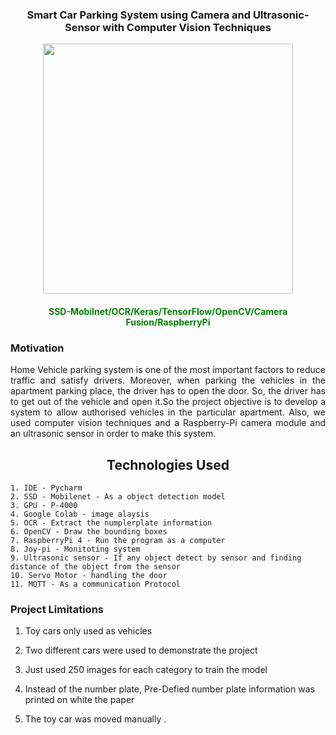 <h3 align="center"> Smart Car Parking System using Camera and Ultrasonic-Sensor with Computer Vision Techniques</h3>

 <p align="center">
  <img width="400" src="https://user-images.githubusercontent.com/74568334/140984817-1963857f-8715-4712-80c9-e68e39834ebc.JPG">
</p> 

<h4 align="center"> <span style="color:green">SSD-Mobilnet/OCR/Keras/TensorFlow/OpenCV/Camera Fusion/RaspberryPi</span></h4>

<h3 align="left">Motivation </h3>
 
<p style= 'text-align: justify;'> Home Vehicle parking system is one of the most important factors to reduce traffic and satisfy drivers. Moreover, when parking the vehicles in the apartment parking place, the driver has to open the door. So, the driver has to get out of the vehicle and open it.So the project objective is to develop a system to allow authorised vehicles in the particular apartment. Also, we used computer vision techniques and a Raspberry-Pi camera module and an ultrasonic sensor in order to make this system.</p>


<h2 align="center"> Technologies Used </h2>
 
 ```
 1. IDE - Pycharm
 2. SSD - Mobilenet - As a object detection model
 3. GPU - P-4000
 4. Google Colab - image alaysis
 5. OCR - Extract the numplerplate information
 6. OpenCV - Draw the bounding boxes
 7. RaspberryPi 4 - Run the program as a computer
 8. Joy-pi - Monitoting system
 9. Ultrasonic sensor - If any object detect by sensor and finding distance of the object from the sensor
10. Servo Motor - handling the door
11. MQTT - As a communication Protocol
 
 ```
  
<h3 align="left"> Project Limitations </h3>

 
<p style= 'text-align: justify;'> 
 
1.	Toy cars only used as vehicles
 
2.	Two different cars were used to demonstrate the project
 
3.	Just used 250 images for each category to train the model
 
4.	Instead of the number plate, Pre-Defied number plate information was printed on white the paper
 
5.	The toy car was moved manually
.</p>
  


